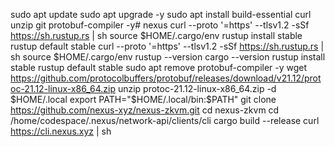 sudo apt update
sudo apt upgrade -y
sudo apt install build-essential curl unzip git protobuf-compiler -y# nexus
curl --proto '=https' --tlsv1.2 -sSf https://sh.rustup.rs | sh
source $HOME/.cargo/env
rustup install stable
rustup default stable
curl --proto '=https' --tlsv1.2 -sSf https://sh.rustup.rs | sh
source $HOME/.cargo/env
rustup --version
cargo --version
rustup install stable
rustup default stable
sudo apt remove protobuf-compiler -y
wget https://github.com/protocolbuffers/protobuf/releases/download/v21.12/protoc-21.12-linux-x86_64.zip
unzip protoc-21.12-linux-x86_64.zip -d $HOME/.local
export PATH="$HOME/.local/bin:$PATH"
git clone https://github.com/nexus-xyz/nexus-zkvm.git
cd nexus-zkvm
cd /home/codespace/.nexus/network-api/clients/cli
cargo build --release
curl https://cli.nexus.xyz | sh
